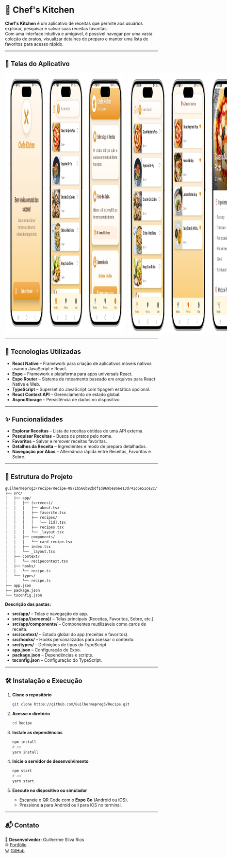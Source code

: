 # 🍳 Chef's Kitchen

**Chef's Kitchen** é um aplicativo de receitas que permite aos usuários explorar, pesquisar e salvar suas receitas favoritas.  
Com uma interface intuitiva e amigável, é possível navegar por uma vasta coleção de pratos, visualizar detalhes de preparo e manter uma lista de favoritos para acesso rápido.

---

## 📱 Telas do Aplicativo

<div style="display: flex;">
<img src="./public/inicio.png" alt="Tela Inicial" width="395" height="861" style="margin-right: 10px;"/>
<img src="./public/detalhes.png" alt="Tela de Detalhes" width="395" height="861"/>
</div>

---

## 🚀 Tecnologias Utilizadas

- **React Native** – Framework para criação de aplicativos móveis nativos usando JavaScript e React.  
- **Expo** – Framework e plataforma para apps universais React.  
- **Expo Router** – Sistema de roteamento baseado em arquivos para React Native e Web.  
- **TypeScript** – Superset do JavaScript com tipagem estática opcional.  
- **React Context API** – Gerenciamento de estado global.  
- **AsyncStorage** – Persistência de dados no dispositivo.

---

## ✨ Funcionalidades

- **Explorar Receitas** – Lista de receitas obtidas de uma API externa.  
- **Pesquisar Receitas** – Busca de pratos pelo nome.  
- **Favoritos** – Salvar e remover receitas favoritas.  
- **Detalhes da Receita** – Ingredientes e modo de preparo detalhados.  
- **Navegação por Abas** – Alternância rápida entre Receitas, Favoritos e Sobre.

---

## 📂 Estrutura do Projeto

```
guilhermeprog3/recipe/Recipe-0871b566b92bdf1d969be866e13d741c6e51ce2c/
├── src/
│   ├── app/
│   │   ├── (screens)/
│   │   │   ├── about.tsx
│   │   │   ├── favorite.tsx
│   │   │   ├── recipes/
│   │   │   │   └── [id].tsx
│   │   │   ├── recipes.tsx
│   │   │   └── _layout.tsx
│   │   ├── components/
│   │   │   └── card-recipe.tsx
│   │   ├── index.tsx
│   │   └── _layout.tsx
│   ├── context/
│   │   └── recipecontext.tsx
│   ├── hooks/
│   │   └── recipe.ts
│   └── types/
│       └── recipe.ts
├── app.json
├── package.json
└── tsconfig.json
```

**Descrição das pastas:**
- **src/app/** – Telas e navegação do app.  
- **src/app/(screens)/** – Telas principais (Receitas, Favoritos, Sobre, etc.).  
- **src/app/components/** – Componentes reutilizáveis como cards de receita.  
- **src/context/** – Estado global do app (receitas e favoritos).  
- **src/hooks/** – Hooks personalizados para acessar o contexto.  
- **src/types/** – Definições de tipos do TypeScript.  
- **app.json** – Configuração do Expo.  
- **package.json** – Dependências e scripts.  
- **tsconfig.json** – Configuração do TypeScript.

---

## 🛠️ Instalação e Execução

1. **Clone o repositório**
   ```bash
   git clone https://github.com/Guilhermeprog3/Recipe.git
   ```

2. **Acesse o diretório**
   ```bash
   cd Recipe
   ```

3. **Instale as dependências**
   ```bash
   npm install
   # ou
   yarn install
   ```

4. **Inicie o servidor de desenvolvimento**
   ```bash
   npm start
   # ou
   yarn start
   ```

5. **Execute no dispositivo ou simulador**
   - Escaneie o QR Code com o **Expo Go** (Android ou iOS).  
   - Pressione **a** para Android ou **i** para iOS no terminal.

---

## 📬 Contato

👤 **Desenvolvedor:** Guilherme Silva Rios  
🌐 [Portfólio](https://guilhermeriosdev.vercel.app)  
💻 [GitHub](https://github.com/guilhermeprog3)  
